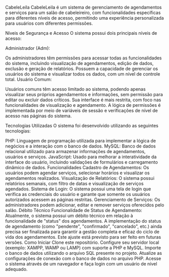 CabeleLeila
CabeleLeila é um sistema de gerenciamento de agendamentos e serviços para um salão de cabeleireiro, com funcionalidades específicas para diferentes níveis de acesso, permitindo uma experiência personalizada para usuários com diferentes permissões.

Níveis de Segurança e Acesso
O sistema possui dois principais níveis de acesso:

Administrador (Adm):

Os administradores têm permissões para acessar todas as funcionalidades do sistema, incluindo visualização de agendamentos, edição de dados, exclusão e geração de relatórios.
Possuem a capacidade de gerenciar os usuários do sistema e visualizar todos os dados, com um nível de controle total.
Usuário Comum:

Usuários comuns têm acesso limitado ao sistema, podendo apenas visualizar seus próprios agendamentos e informações, sem permissão para editar ou excluir dados críticos.
Sua interface é mais restrita, com foco nas funcionalidades de visualização e agendamento.
A lógica de permissões é implementada por meio de variáveis de sessão e verificações de nível de acesso nas páginas do sistema.

Tecnologias Utilizadas
O sistema foi desenvolvido utilizando as seguintes tecnologias:

PHP: Linguagem de programação utilizada para implementar a lógica de negócios e a interação com o banco de dados.
MySQL: Banco de dados relacional utilizado para armazenar informações de agendamentos, usuários e serviços.
JavaScript: Usado para melhorar a interatividade da interface do usuário, incluindo validações de formulários e carregamento dinâmico de dados.
Funcionalidades
Cadastro de Agendamentos: Os usuários podem agendar serviços, selecionar horários e visualizar os agendamentos realizados.
Visualização de Relatórios: O sistema possui relatórios semanais, com filtro de datas e visualização de serviços agendados.
Sistema de Login: O sistema possui uma tela de login que verifica as credenciais do usuário e garante que somente os usuários autorizados acessem as páginas restritas.
Gerenciamento de Serviços: Os administradores podem adicionar, editar e remover serviços oferecidos pelo salão.
Débito Técnico
Funcionalidade de Status de Agendamento: Atualmente, o sistema possui um débito técnico em relação à funcionalidade de "status" dos agendamentos. A implementação do status de agendamento (como "pendente", "confirmado", "cancelado", etc.) ainda precisa ser finalizada para garantir a gestão completa e eficaz do ciclo de vida dos agendamentos. Este ajuste está previsto para ser feito em futuras versões.
Como Iniciar
Clone este repositório.
Configure seu servidor local (exemplo: XAMPP, WAMP ou LAMP) com suporte a PHP e MySQL.
Importe o banco de dados utilizando o arquivo SQL presente no projeto.
Atualize as configurações de conexão com o banco de dados no arquivo PHP.
Acesse o sistema através de um navegador e faça login com um usuário de nível adequado.
